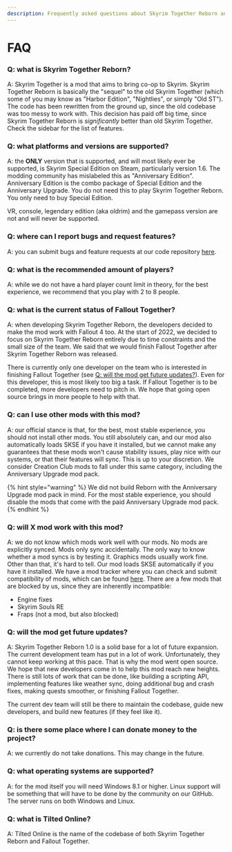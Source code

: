 ```yaml
---
description: Frequently asked questions about Skyrim Together Reborn and Fallout Together.
---
```


# FAQ

### Q: what is Skyrim Together Reborn?

A: Skyrim Together is a mod that aims to bring co-op to Skyrim. Skyrim Together Reborn is basically the "sequel" to the old Skyrim Together (which some of you may know as "Harbor Edition", "Nightlies", or simply "Old ST"). The code has been rewritten from the ground up, since the old codebase was too messy to work with. This decision has paid off big time, since Skyrim Together Reborn is _significantly_ better than old Skyrim Together. Check the sidebar for the list of features.

### Q: what platforms and versions are supported?

A: the **ONLY** version that is supported, and will most likely ever be supported, is Skyrim Special Edition on Steam, particularly version 1.6. The modding community has mislabeled this as "Anniversary Edition". Anniversary Edition is the combo package of Special Edition and the Anniversary Upgrade. You do not need this to play Skyrim Together Reborn. You only need to buy Special Edition.

VR, console, legendary edition (aka oldrim) and the gamepass version are not and will never be supported.

### Q: where can I report bugs and request features?

A: you can submit bugs and feature requests at our code repository [here](https://github.com/tiltedphoques/TiltedEvolution/issues).

### Q: what is the recommended amount of players?

A: while we do not have a hard player count limit in theory, for the best experience, we recommend that you play with 2 to 8 people.

### Q: what is the current status of Fallout Together?

A: when developing Skyrim Together Reborn, the developers decided to make the mod work with Fallout 4 too. At the start of 2022, we decided to focus on Skyrim Together Reborn entirely due to time constraints and the small size of the team. We said that we would finish Fallout Together after Skyrim Together Reborn was released.

There is currently only one developer on the team who is interested in finishing Fallout Together (see [Q: will the mod get future updates?](https://wiki.tiltedphoques.com/tilted-online/general-information/faq#q-will-the-mod-get-future-updates)). Even for this developer, this is most likely too big a task. If Fallout Together is to be completed, more developers need to pitch in. We hope that going open source brings in more people to help with that.

### Q: can I use other mods with this mod?

A: our official stance is that, for the best, most stable experience, you should not install other mods. You still absolutely can, and our mod also automatically loads SKSE if you have it installed, but we cannot make any guarantees that these mods won't cause stability issues, play nice with our systems, or that their features will sync. This is up to your discretion. We consider Creation Club mods to fall under this same category, including the Anniversary Upgrade mod pack.

{% hint style="warning" %}
We did not build Reborn with the Anniversary Upgrade mod pack in mind. For the most stable experience, you should disable the mods that come with the paid Anniversary Upgrade mod pack.
{% endhint %}

### Q: will X mod work with this mod?

A: we do not know which mods work well with our mods. No mods are explicitly synced. Mods only sync accidentally. The only way to know whether a mod syncs is by testing it. Graphics mods usually work fine. Other than that, it's hard to tell. Our mod loads SKSE automatically if you have it installed. We have a mod tracker where you can check and submit compatibility of mods, which can be found [here](https://github.com/tiltedphoques/Mod-Compatibility). There are a few mods that are blocked by us, since they are inherently incompatible:

* Engine fixes
* Skyrim Souls RE
* Fraps (not a mod, but also blocked)

### Q: will the mod get future updates?

A: Skyrim Together Reborn 1.0 is a solid base for a lot of future expansion. The current development team has put in a lot of work. Unfortunately, they cannot keep working at this pace. That is why the mod went open source. We hope that new developers come in to help this mod reach new heights. There is still lots of work that can be done, like building a scripting API, implementing features like weather sync, doing additional bug and crash fixes, making quests smoother, or finishing Fallout Together.

The current dev team will still be there to maintain the codebase, guide new developers, and build new features (if they feel like it).

### Q: is there some place where I can donate money to the project?

A: we currently do not take donations. This may change in the future.

### Q: what operating systems are supported?

A: for the mod itself you will need Windows 8.1 or higher. Linux support will be something that will have to be done by the community on our GitHub. The server runs on both Windows and Linux.

### Q: what is Tilted Online?

A: Tilted Online is the name of the codebase of both Skyrim Together Reborn and Fallout Together.
